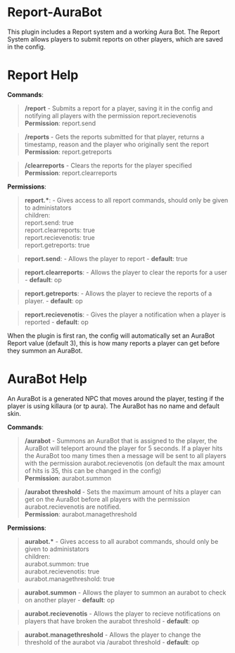 # Report-AuraBot

This plugin includes a Report system and a working Aura Bot.
The Report System allows players to submit reports on other players, which are saved in the config.

# Report Help

<b>Commands</b>:

> <b>/report</b> <name> <reason> - Submits a report for a player, saving it in the config and notifying all players with the permission report.recievenotis<br>
  <b>Permission</b>: report.send
  
> <b>/reports <name></b> - Gets the reports submitted for that player, returns a timestamp, reason and the player who originally sent the report<br>
  <b>Permission</b>: report.getreports
  
> <b>/clearreports</b> <name> - Clears the reports for the player specified<br> 
  <b>Permission</b>: report.clearreports
  
<b>Permissions</b>:
  >  <b>report.*</b>:
    - Gives access to all report commands, should only be given to administators<br>
 children:<br>
      report.send: true<br>
      report.clearreports: true<br>
      report.recievenotis: true<br>
      report.getreports: true<br>
      
  > <b>report.send</b>:
      - Allows the player to report
      - <b>default</b>: true
      
  > <b>report.clearreports</b>:
      - Allows the player to clear the reports for a user
      - <b>default</b>: op
      
  > <b>report.getreports</b>:
      - Allows the player to recieve the reports of a player.
      - <b>default</b>: op
      
  > <b>report.recievenotis</b>:
      - Gives the player a notification when a player is reported
      - <b>default</b>: op
      
When the plugin is first ran, the config will automatically set an AuraBot Report value (default 3), this is how many reports a player can get before they summon an AuraBot.

# AuraBot Help

An AuraBot is a generated NPC that moves around the player, testing if the player is using killaura (or tp aura).
The AuraBot has no name and default skin.

<b>Commands</b>:

> <b>/aurabot <name></b> - Summons an AuraBot that is assigned to the player, the AuraBot will teleport around the player for 5 seconds. If a player hits the AuraBot too many times then a message will be sent to all players with the permission aurabot.recievenotis (on default the max amount of hits is 35, this can be changed in the config)<br>
  <b>Permission</b>: aurabot.summon
  
> <b>/aurabot threshold <int></b> - Sets the maximum amount of hits a player can get on the AuraBot before all players with the permission aurabot.recievenotis are notified.<br>
  <b>Permission</b>: aurabot.managethreshold
  
<b>Permissions</b>:

  > <b>aurabot.*</b> -
    Gives access to all aurabot commands, should only be given to administators<br>
    children:<br>
      aurabot.summon: true<br>
      aurabot.recievenotis: true<br>
      aurabot.managethreshold: true<br>

  > <b>aurabot.summon</b> -
      Allows the player to summon an aurabot to check on another player -
      <b>default</b>: op
      
  > <b>aurabot.recievenotis</b> -
      Allows the player to recieve notifications on players that have broken the aurabot threshold -
  <b>default</b>: op
  
  > <b>aurabot.managethreshold</b> -
      Allows the player to change the threshold of the aurabot via /aurabot threshold <int> -
  <b>default</b>: op
  

  

      


